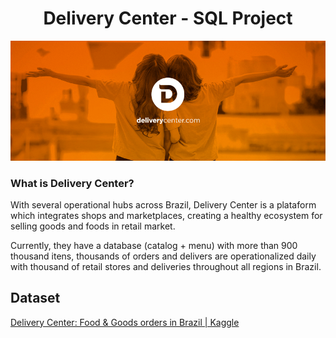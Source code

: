 <h1 align="center">Delivery Center - SQL Project </h1>
<p align="center">
    <img src="./img/banner.png" width="550">
</p>

### What is Delivery Center?

With several operational hubs across Brazil, Delivery Center is a plataform which integrates shops and marketplaces, creating a healthy ecosystem for selling goods and foods in retail market.

Currently, they have a database (catalog + menu) with more than 900 thousand itens, thousands of orders and delivers are operationalized daily with thousand of retail stores and deliveries throughout all regions in Brazil.

## Dataset

[Delivery Center: Food & Goods orders in Brazil | Kaggle](https://www.kaggle.com/nosbielcs/brazilian-delivery-center)
